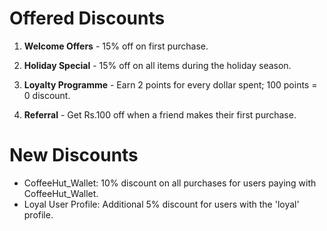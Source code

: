 # Offered Discounts

1. **Welcome Offers** - 15% off on first purchase.

2. **Holiday Special** - 15% off on all items during the holiday season.

3. **Loyalty Programme** - Earn 2 points for every dollar spent; 100 points = 0 discount.

4. **Referral** - Get Rs.100 off when a friend makes their first purchase.


# New Discounts
- CoffeeHut_Wallet: 10% discount on all purchases for users paying with CoffeeHut_Wallet.
- Loyal User Profile: Additional 5% discount for users with the 'loyal' profile.

